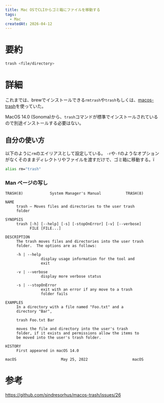 ```yaml
---
title: Mac OSでCLIからゴミ箱にファイルを移動する
tags:
  - Mac
createdAt: 2026-04-12
---
```


# 要約

```zsh
trash <file/directory>
```

# 詳細

これまでは、brewでインストールできる`rmtrash`や`trash`もしくは、[macos-trash](https://github.com/sindresorhus/macos-trash)を使っていた。

MacOS 14.0 (Sonoma)から、`trash`コマンドが標準でインストールされているので別途インストールする必要はない。

## 自分の使い方

以下のように`rm`のエイリアスとして設定している。
`-r`や`-f`のようなオプションがなくそのままディレクトリやファイルを渡すだけで、ゴミ箱に移動する。ï

```zsh
alias rm="trash"
```

### Man ページの写し

```
TRASH(8)            System Manager's Manual           TRASH(8)

NAME
     trash – Moves files and directories to the user trash
     folder

SYNOPSIS
     trash [-h] [--help] [-s] [-stopOnError] [-v] [--verbose]
           FILE [FILE...]

DESCRIPTION
     The trash moves files and directories into the user trash
     folder.  The options are as follows:

     -h | --help
                display usage information for the tool and
                exit

     -v | --verbose
                display more verbose status

     -s | --stopOnError
                exit with an error if any move to a trash
                folder fails

EXAMPLES
     In a directory with a file named "Foo.txt" and a
     directory "Bar",

     trash Foo.txt Bar

     moves the file and directory into the user's trash
     folder, if it exists and permissions allow the items to
     be moved into the user's trash folder.

HISTORY
     First appeared in macOS 14.0

macOS                    May 25, 2022                    macOS
```

# 参考

https://github.com/sindresorhus/macos-trash/issues/26

